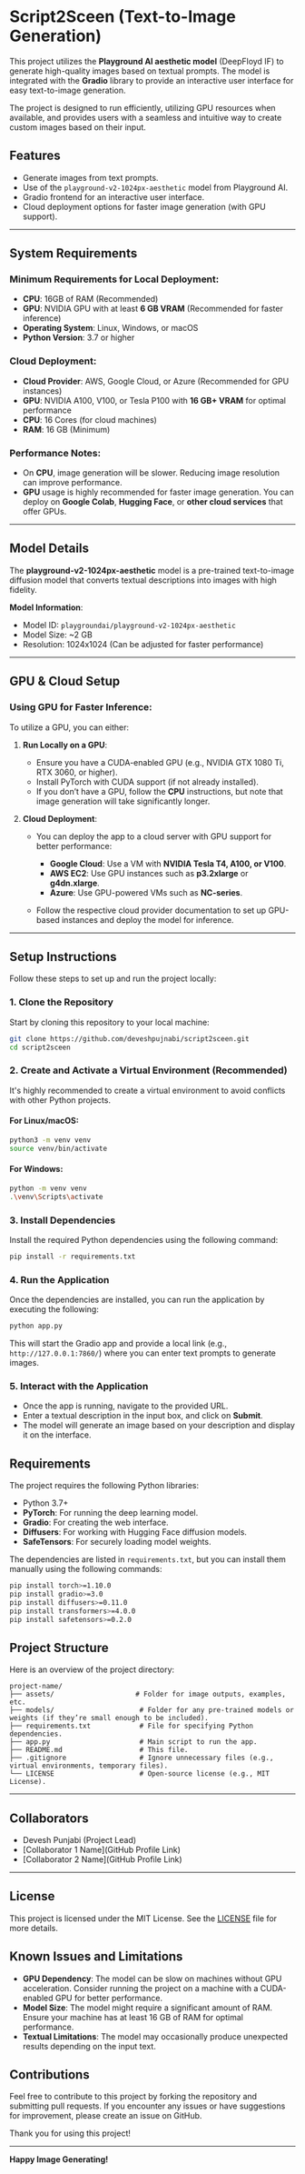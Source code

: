 
# Script2Sceen (Text-to-Image Generation) 

This project utilizes the **Playground AI aesthetic model** (DeepFloyd IF) to generate high-quality images based on textual prompts. The model is integrated with the **Gradio** library to provide an interactive user interface for easy text-to-image generation.

The project is designed to run efficiently, utilizing GPU resources when available, and provides users with a seamless and intuitive way to create custom images based on their input.

## Features
- Generate images from text prompts.
- Use of the `playground-v2-1024px-aesthetic` model from Playground AI.
- Gradio frontend for an interactive user interface.
- Cloud deployment options for faster image generation (with GPU support).

---

## System Requirements

### Minimum Requirements for Local Deployment:
- **CPU**: 16GB of RAM (Recommended)
- **GPU**: NVIDIA GPU with at least **6 GB VRAM** (Recommended for faster inference)
- **Operating System**: Linux, Windows, or macOS
- **Python Version**: 3.7 or higher

### Cloud Deployment:
- **Cloud Provider**: AWS, Google Cloud, or Azure (Recommended for GPU instances)
- **GPU**: NVIDIA A100, V100, or Tesla P100 with **16 GB+ VRAM** for optimal performance
- **CPU**: 16 Cores (for cloud machines)
- **RAM**: 16 GB (Minimum)

### Performance Notes:
- On **CPU**, image generation will be slower. Reducing image resolution can improve performance.
- **GPU** usage is highly recommended for faster image generation. You can deploy on **Google Colab**, **Hugging Face**, or **other cloud services** that offer GPUs.

---

## Model Details

The **playground-v2-1024px-aesthetic** model is a pre-trained text-to-image diffusion model that converts textual descriptions into images with high fidelity.

**Model Information**:
- Model ID: `playgroundai/playground-v2-1024px-aesthetic`
- Model Size: ~2 GB
- Resolution: 1024x1024 (Can be adjusted for faster performance)

---

## GPU & Cloud Setup

### Using GPU for Faster Inference:
To utilize a GPU, you can either:
1. **Run Locally on a GPU**:
   - Ensure you have a CUDA-enabled GPU (e.g., NVIDIA GTX 1080 Ti, RTX 3060, or higher).
   - Install PyTorch with CUDA support (if not already installed).
   - If you don’t have a GPU, follow the **CPU** instructions, but note that image generation will take significantly longer.

2. **Cloud Deployment**:
   - You can deploy the app to a cloud server with GPU support for better performance:
     - **Google Cloud**: Use a VM with **NVIDIA Tesla T4, A100, or V100**.
     - **AWS EC2**: Use GPU instances such as **p3.2xlarge** or **g4dn.xlarge**.
     - **Azure**: Use GPU-powered VMs such as **NC-series**.

   - Follow the respective cloud provider documentation to set up GPU-based instances and deploy the model for inference.

---


## Setup Instructions

Follow these steps to set up and run the project locally:

### 1. Clone the Repository
Start by cloning this repository to your local machine:

```bash
git clone https://github.com/deveshpujnabi/script2sceen.git
cd script2sceen
```

### 2. Create and Activate a Virtual Environment (Recommended)
It's highly recommended to create a virtual environment to avoid conflicts with other Python projects.

#### For Linux/macOS:
```bash
python3 -m venv venv
source venv/bin/activate
```

#### For Windows:
```bash
python -m venv venv
.\venv\Scripts\activate
```

### 3. Install Dependencies
Install the required Python dependencies using the following command:

```bash
pip install -r requirements.txt
```

### 4. Run the Application
Once the dependencies are installed, you can run the application by executing the following:

```bash
python app.py
```

This will start the Gradio app and provide a local link (e.g., `http://127.0.0.1:7860/`) where you can enter text prompts to generate images.

### 5. Interact with the Application
- Once the app is running, navigate to the provided URL.
- Enter a textual description in the input box, and click on **Submit**.
- The model will generate an image based on your description and display it on the interface.

## Requirements

The project requires the following Python libraries:

- Python 3.7+
- **PyTorch**: For running the deep learning model.
- **Gradio**: For creating the web interface.
- **Diffusers**: For working with Hugging Face diffusion models.
- **SafeTensors**: For securely loading model weights.

The dependencies are listed in `requirements.txt`, but you can install them manually using the following commands:

```bash
pip install torch>=1.10.0
pip install gradio>=3.0
pip install diffusers>=0.11.0
pip install transformers>=4.0.0
pip install safetensors>=0.2.0
```

## Project Structure

Here is an overview of the project directory:

```
project-name/
├── assets/                    # Folder for image outputs, examples, etc.
├── models/                     # Folder for any pre-trained models or weights (if they’re small enough to be included).
├── requirements.txt            # File for specifying Python dependencies.
├── app.py                      # Main script to run the app.
├── README.md                   # This file.
├── .gitignore                  # Ignore unnecessary files (e.g., virtual environments, temporary files).
└── LICENSE                     # Open-source license (e.g., MIT License).
```
---
## Collaborators
- Devesh Punjabi (Project Lead)
- [Collaborator 1 Name](GitHub Profile Link)
- [Collaborator 2 Name](GitHub Profile Link)
---
## License

This project is licensed under the MIT License. See the [LICENSE](LICENSE) file for more details.

## Known Issues and Limitations
- **GPU Dependency**: The model can be slow on machines without GPU acceleration. Consider running the project on a machine with a CUDA-enabled GPU for better performance.
- **Model Size**: The model might require a significant amount of RAM. Ensure your machine has at least 16 GB of RAM for optimal performance.
- **Textual Limitations**: The model may occasionally produce unexpected results depending on the input text.

## Contributions

Feel free to contribute to this project by forking the repository and submitting pull requests. If you encounter any issues or have suggestions for improvement, please create an issue on GitHub.


Thank you for using this project!

---

**Happy Image Generating!**
